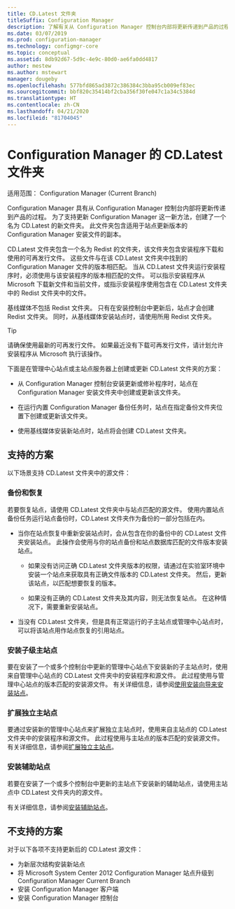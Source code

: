 ```yaml
---
title: CD.Latest 文件夹
titleSuffix: Configuration Manager
description: 了解有关从 Configuration Manager 控制台内部将更新传递到产品的过程。
ms.date: 03/07/2019
ms.prod: configuration-manager
ms.technology: configmgr-core
ms.topic: conceptual
ms.assetid: 8db92d67-5d9c-4e9c-80d0-ae6fa0dd4817
author: mestew
ms.author: mstewart
manager: dougeby
ms.openlocfilehash: 577bfd865ad3872c386384c3bba95cb009ef83ec
ms.sourcegitcommit: bbf820c35414bf2cba356f30fe047c1a34c5384d
ms.translationtype: HT
ms.contentlocale: zh-CN
ms.lasthandoff: 04/21/2020
ms.locfileid: "81704045"
---
```

# <a name="the-cdlatest-folder-for-configuration-manager"></a>Configuration Manager 的 CD.Latest 文件夹

适用范围：  Configuration Manager (Current Branch)

Configuration Manager 具有从 Configuration Manager 控制台内部将更新传递到产品的过程。 为了支持更新 Configuration Manager 这一新方法，创建了一个名为 CD.Latest  的新文件夹。 此文件夹包含适用于站点更新版本的 Configuration Manager 安装文件的副本。  

CD.Latest 文件夹包含一个名为 Redist  的文件夹，该文件夹包含安装程序下载和使用的可再发行文件。 这些文件与在该 CD.Latest 文件夹中找到的 Configuration Manager 文件的版本相匹配。 当从 CD.Latest 文件夹运行安装程序时，必须使用与该安装程序的版本相匹配的文件。 可以指示安装程序从 Microsoft 下载新文件和当前文件，或指示安装程序使用包含在 CD.Latest 文件夹中的 Redist 文件夹中的文件。

基线媒体不包括 Redist  文件夹。 只有在安装控制台中更新后，站点才会创建 Redist 文件夹。 同时，从基线媒体安装站点时，请使用所用 Redist 文件夹。  

> [!TIP]  
> 请确保使用最新的可再发行文件。 如果最近没有下载可再发行文件，请计划允许安装程序从 Microsoft 执行该操作。   

下面是在管理中心站点或主站点服务器上创建或更新 CD.Latest 文件夹的方案：  

- 从 Configuration Manager 控制台安装更新或修补程序时，站点在 Configuration Manager 安装文件夹中创建或更新该文件夹。  

- 在运行内置 Configuration Manager 备份任务时，站点在指定备份文件夹位置下创建或更新该文件夹。  

- 使用基线媒体安装新站点时，站点将会创建 CD.Latest 文件夹。


## <a name="supported-scenarios"></a>支持的方案

以下场景支持 CD.Latest 文件夹中的源文件：  

### <a name="backup-and-recovery"></a>备份和恢复
若要恢复站点，请使用 CD.Latest 文件夹中与站点匹配的源文件。 使用内置站点备份任务运行站点备份时，CD.Latest 文件夹作为备份的一部分包括在内。

- 当你在站点恢复中重新安装站点时，会从包含在你的备份中的 CD.Latest 文件夹安装站点。 此操作会使用与你的站点备份和站点数据库匹配的文件版本安装站点。  

    - 如果没有访问正确 CD.Latest 文件夹版本的权限，请通过在实验室环境中安装一个站点来获取具有正确文件版本的 CD.Latest 文件夹。 然后，更新该站点，以匹配想要恢复的版本。  

    - 如果没有正确的 CD.Latest 文件夹及其内容，则无法恢复站点。 在这种情况下，需要重新安装站点。  

- 当没有 CD.Latest 文件夹，但是具有正常运行的子主站点或管理中心站点时，可以将该站点用作站点恢复的引用站点。  

### <a name="install-a-child-primary-site"></a>安装子级主站点
要在安装了一个或多个控制台中更新的管理中心站点下安装新的子主站点时，使用来自管理中心站点的 CD.Latest 文件夹中的安装程序和源文件。 此过程使用与管理中心站点的版本匹配的安装源文件。 有关详细信息，请参阅[使用安装向导来安装站点](../deploy/install/use-the-setup-wizard-to-install-sites.md)。  

### <a name="expand-a-stand-alone-primary-site"></a>扩展独立主站点
要通过安装新的管理中心站点来扩展独立主站点时，使用来自主站点的 CD.Latest 文件夹中的安装程序和源文件。 此过程使用与主站点的版本匹配的安装源文件。 有关详细信息，请参阅[扩展独立主站点](../deploy/install/use-the-setup-wizard-to-install-sites.md#bkmk_expand)。

### <a name="install-a-secondary-site"></a>安装辅助站点
<!-- SCCMDocs-pr issue #3164 -->
若要在安装了一个或多个控制台中更新的主站点下安装新的辅助站点，请使用主站点中 CD.Latest 文件夹内的源文件。 

有关详细信息，请参阅[安装辅助站点](../deploy/install/use-the-setup-wizard-to-install-sites.md#bkmk_secondary)。 


## <a name="unsupported-scenarios"></a>不支持的方案

对于以下各项不支持更新后的 CD.Latest 源文件：  

- 为新层次结构安装新站点  
- 将 Microsoft System Center 2012 Configuration Manager 站点升级到 Configuration Manager Current Branch
- 安装 Configuration Manager 客户端
- 安装 Configuration Manager 控制台
